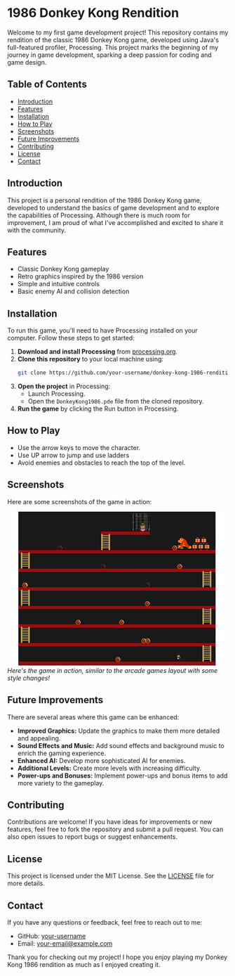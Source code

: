 # 1986 Donkey Kong Rendition

Welcome to my first game development project! This repository contains my rendition of the classic 1986 Donkey Kong game, developed using Java's full-featured profiler, Processing. This project marks the beginning of my journey in game development, sparking a deep passion for coding and game design.

## Table of Contents
- [Introduction](#introduction)
- [Features](#features)
- [Installation](#installation)
- [How to Play](#how-to-play)
- [Screenshots](#screenshots)
- [Future Improvements](#future-improvements)
- [Contributing](#contributing)
- [License](#license)
- [Contact](#contact)

## Introduction

This project is a personal rendition of the 1986 Donkey Kong game, developed to understand the basics of game development and to explore the capabilities of Processing. Although there is much room for improvement, I am proud of what I've accomplished and excited to share it with the community.

## Features

- Classic Donkey Kong gameplay
- Retro graphics inspired by the 1986 version
- Simple and intuitive controls
- Basic enemy AI and collision detection

## Installation

To run this game, you'll need to have Processing installed on your computer. Follow these steps to get started:

1. **Download and install Processing** from [processing.org](https://processing.org/download/).
2. **Clone this repository** to your local machine using:
    ```bash
    git clone https://github.com/your-username/donkey-kong-1986-rendition.git
    ```
3. **Open the project** in Processing:
    - Launch Processing.
    - Open the `DonkeyKong1986.pde` file from the cloned repository.
4. **Run the game** by clicking the Run button in Processing.

## How to Play

- Use the arrow keys to move the character.
- Use UP arrow to jump and use ladders
- Avoid enemies and obstacles to reach the top of the level.

## Screenshots

Here are some screenshots of the game in action:

![Screenshot 1](Screenshots/Game1.png)
*Here's the game in action, similar to the arcade games layout with some style changes!*



## Future Improvements

There are several areas where this game can be enhanced:

- **Improved Graphics:** Update the graphics to make them more detailed and appealing.
- **Sound Effects and Music:** Add sound effects and background music to enrich the gaming experience.
- **Enhanced AI:** Develop more sophisticated AI for enemies.
- **Additional Levels:** Create more levels with increasing difficulty.
- **Power-ups and Bonuses:** Implement power-ups and bonus items to add more variety to the gameplay.

## Contributing

Contributions are welcome! If you have ideas for improvements or new features, feel free to fork the repository and submit a pull request. You can also open issues to report bugs or suggest enhancements.

## License

This project is licensed under the MIT License. See the [LICENSE](LICENSE) file for more details.

## Contact

If you have any questions or feedback, feel free to reach out to me:

- GitHub: [your-username](https://github.com/your-username)
- Email: your-email@example.com

Thank you for checking out my project! I hope you enjoy playing my Donkey Kong 1986 rendition as much as I enjoyed creating it.
